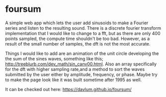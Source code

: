 # foursum

A simple web app which lets the user add sinusoids to make a Fourier series and listen to the resulting sound. 
There is a discrete fourier transform implementation that I would like to change to a fft, but as there are only 
400 points sampled, the compute time shouldn't be too bad. However, as a result of the small number of samples, 
the dft is not the most accurate.

Things I would like to add are an animation of the unit circle developing the the sum of the sines waves, something 
like this; http://treeblurb.com/dev_math/sin_canv00.html.
Also an array specifically for the dft with higher sampling rate,and a method to sort the waves submitted by the user either by
amplitude, frequency, or phase. Maybe try to make the page look like it was built sometime after 1995 as well. 

It can be checked out here: https://davlum.github.io/foursum/
